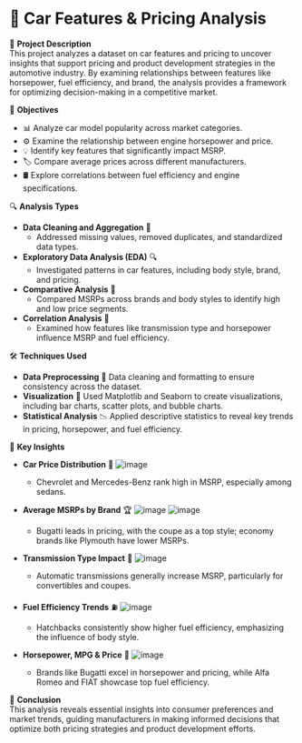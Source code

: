 # 🚗 Car Features & Pricing Analysis

📄 **Project Description**  
This project analyzes a dataset on car features and pricing to uncover insights that support pricing and product development strategies in the automotive industry. By examining relationships between features like horsepower, fuel efficiency, and brand, the analysis provides a framework for optimizing decision-making in a competitive market.

🎯 **Objectives**  
- 📊 Analyze car model popularity across market categories.
- ⚙️ Examine the relationship between engine horsepower and price.
- 💡 Identify key features that significantly impact MSRP.
- 🏷️ Compare average prices across different manufacturers.
- 🛢️ Explore correlations between fuel efficiency and engine specifications.

🔍 **Analysis Types**  
- **Data Cleaning and Aggregation** 🧹  
  - Addressed missing values, removed duplicates, and standardized data types.
- **Exploratory Data Analysis (EDA)** 🔍  
  - Investigated patterns in car features, including body style, brand, and pricing.
- **Comparative Analysis** 📏  
  - Compared MSRPs across brands and body styles to identify high and low price segments.
- **Correlation Analysis** 🔗  
  - Examined how features like transmission type and horsepower influence MSRP and fuel efficiency.

🛠️ **Techniques Used**  
- **Data Preprocessing** 🧽 Data cleaning and formatting to ensure consistency across the dataset.
- **Visualization** 🎨 Used Matplotlib and Seaborn to create visualizations, including bar charts, scatter plots, and bubble charts.
- **Statistical Analysis** 📉 Applied descriptive statistics to reveal key trends in pricing, horsepower, and fuel efficiency.

🔑 **Key Insights**  
- **Car Price Distribution** 💸
      ![image](https://github.com/user-attachments/assets/f5ce0f25-45c6-4386-926a-7497ee1d0c79)

  - Chevrolet and Mercedes-Benz rank high in MSRP, especially among sedans.
- **Average MSRPs by Brand** 🏆
      ![image](https://github.com/user-attachments/assets/8fe398cb-ffba-4ce4-97e8-2f7e6fe48dea)
      ![image](https://github.com/user-attachments/assets/0b705fb8-67d7-4340-a149-9c4e095f3ec8)


  - Bugatti leads in pricing, with the coupe as a top style; economy brands like Plymouth have lower MSRPs.
- **Transmission Type Impact** 🚗
      ![image](https://github.com/user-attachments/assets/91ea9604-fe16-408f-a521-c9fbecb73fc3)

  - Automatic transmissions generally increase MSRP, particularly for convertibles and coupes.
- **Fuel Efficiency Trends** ⛽
      ![image](https://github.com/user-attachments/assets/90f58da0-81fa-46fa-b24a-1e86df82b5d2)

  - Hatchbacks consistently show higher fuel efficiency, emphasizing the influence of body style.
- **Horsepower, MPG & Price** 🔋
      ![image](https://github.com/user-attachments/assets/15a94958-464d-4b18-871b-34437d165fc2)

  - Brands like Bugatti excel in horsepower and pricing, while Alfa Romeo and FIAT showcase top fuel efficiency.

🏁 **Conclusion**  
This analysis reveals essential insights into consumer preferences and market trends, guiding manufacturers in making informed decisions that optimize both pricing strategies and product development efforts.
